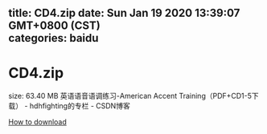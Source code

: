 
title: CD4.zip
date: Sun Jan 19 2020 13:39:07 GMT+0800 (CST)    
categories: baidu
---

# CD4.zip
size: 63.40 MB
 英语语音语调练习-American Accent Training（PDF+CD1-5下载） - hdhfighting的专栏 - CSDN博客
 

[How to download](https://bpcam.bemobtrk.com/go/2ceec3aa-1ca2-46d6-b9ff-aaa5c184517c?jno=2165)